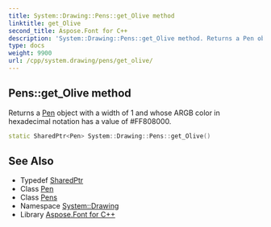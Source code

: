 ```yaml
---
title: System::Drawing::Pens::get_Olive method
linktitle: get_Olive
second_title: Aspose.Font for C++
description: 'System::Drawing::Pens::get_Olive method. Returns a Pen object with a width of 1 and whose ARGB color in hexadecimal notation has a value of #FF808000 in C++.'
type: docs
weight: 9900
url: /cpp/system.drawing/pens/get_olive/
---
```

## Pens::get_Olive method


Returns a [Pen](../../pen/) object with a width of 1 and whose ARGB color in hexadecimal notation has a value of #FF808000.

```cpp
static SharedPtr<Pen> System::Drawing::Pens::get_Olive()
```

## See Also

* Typedef [SharedPtr](../../../system/sharedptr/)
* Class [Pen](../../pen/)
* Class [Pens](../)
* Namespace [System::Drawing](../../)
* Library [Aspose.Font for C++](../../../)
